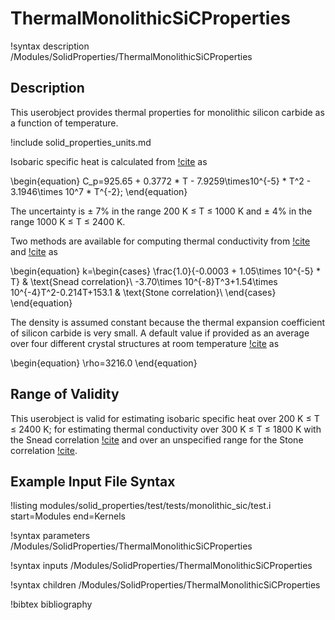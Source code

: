 # ThermalMonolithicSiCProperties

!syntax description /Modules/SolidProperties/ThermalMonolithicSiCProperties

## Description

This userobject provides
thermal properties for monolithic silicon carbide as a function of temperature.

!include solid_properties_units.md

Isobaric specific heat is calculated from [!cite](snead) as

\begin{equation}
C_p=925.65 + 0.3772 * T - 7.9259\times10^{-5} * T^2 - 3.1946\times 10^7 * T^{-2};
\end{equation}

The uncertainty is $\pm$ 7% in the range 200 K $\le$ T $\le$ 1000 K and $\pm$ 4% in the range
1000 K $\le$ T $\le$ 2400 K.

Two methods are available for computing thermal conductivity from
[!cite](snead) and [!cite](stone) as

\begin{equation}
k=\begin{cases}
\frac{1.0}{-0.0003 + 1.05\times 10^{-5} * T} & \text{Snead correlation}\\
-3.70\times 10^{-8}T^3+1.54\times 10^{-4}T^2-0.214T+153.1 & \text{Stone correlation}\\
\end{cases}
\end{equation}

The density is assumed constant because the thermal expansion coefficient
of silicon carbide is very small.
A default value if provided as an average
over four different crystal structures at room temperature [!cite](snead) as

\begin{equation}
\rho=3216.0
\end{equation}

## Range of Validity

This userobject is valid for estimating isobaric
specific heat over 200 K $\le$ T $\le$ 2400 K; for estimating thermal
conductivity over 300 K $\le$ T $\le$ 1800 K with the Snead correlation
[!cite](snead) and over an unspecified range for the Stone correlation
[!cite](stone).

## Example Input File Syntax

!listing modules/solid_properties/test/tests/monolithic_sic/test.i
  start=Modules
  end=Kernels

!syntax parameters /Modules/SolidProperties/ThermalMonolithicSiCProperties

!syntax inputs /Modules/SolidProperties/ThermalMonolithicSiCProperties

!syntax children /Modules/SolidProperties/ThermalMonolithicSiCProperties

!bibtex bibliography
